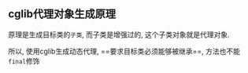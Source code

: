 ## cglib代理对象生成原理

原理是生成目标类的`子类`, 而子类是增强过的, 这个子类对象就是代理对象.

所以, 使用cglib生成动态代理, ==要求目标类必须能够被继承==, 方法也不能`final`修饰









